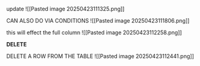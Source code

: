

update
![[Pasted image 20250423111325.png]]

CAN ALSO DO VIA CONDITIONS
![[Pasted image 20250423111806.png]]


this will effect the full column
![[Pasted image 20250423112258.png]]




**DELETE**

DELETE A ROW FROM THE TABLE
![[Pasted image 20250423112441.png]]


